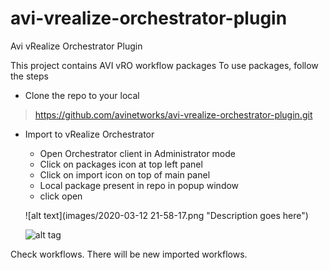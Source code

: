 # avi-vrealize-orchestrator-plugin
Avi vRealize Orchestrator Plugin

This project contains AVI vRO workflow packages
To use packages, follow the steps

* Clone the repo to your local
> https://github.com/avinetworks/avi-vrealize-orchestrator-plugin.git

* Import to vRealize Orchestrator
    * Open Orchestrator client in Administrator mode
    * Click on packages icon at top left panel
    * Click on import icon on top of main panel
    * Local package present in repo in popup window
    * click open
    
  ![alt text](images/2020-03-12 21-58-17.png "Description goes here")
  
  ![alt tag](http://domain.com/path/to/img.png "Description goes here")

Check workflows. There will be new imported workflows.
